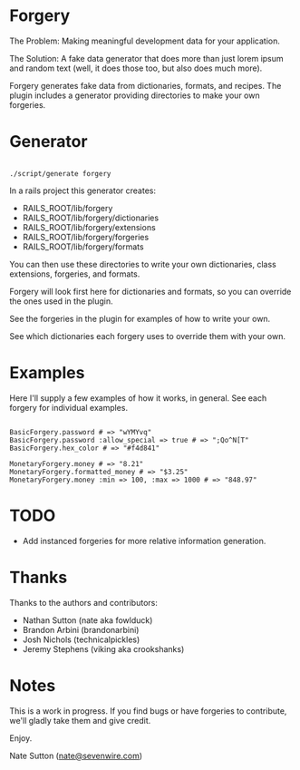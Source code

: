Forgery
=======

The Problem:
Making meaningful development data for your application.

The Solution:
A fake data generator that does more than just lorem ipsum and random text
(well, it does those too, but also does much more).

Forgery generates fake data from dictionaries, formats, and recipes.  The
plugin includes a generator providing directories to make your own forgeries.


Generator
=========

<pre><code>
./script/generate forgery
</code></pre>

In a rails project this generator creates:

* RAILS_ROOT/lib/forgery
* RAILS_ROOT/lib/forgery/dictionaries
* RAILS_ROOT/lib/forgery/extensions
* RAILS_ROOT/lib/forgery/forgeries
* RAILS_ROOT/lib/forgery/formats

You can then use these directories to write your own dictionaries, class
extensions, forgeries, and formats.

Forgery will look first here for dictionaries and formats, so you can override
the ones used in the plugin.

See the forgeries in the plugin for examples of how to write your own.

See which dictionaries each forgery uses to override them with your own.


Examples
========

Here I'll supply a few examples of how it works, in general.  See each forgery
for individual examples.

<pre><code>
BasicForgery.password # => "wYMYvq"
BasicForgery.password :allow_special => true # => ";Qo^N[T"
BasicForgery.hex_color # => "#f4d841"

MonetaryForgery.money # => "8.21"
MonetaryForgery.formatted_money # => "$3.25"
MonetaryForgery.money :min => 100, :max => 1000 # => "848.97"
</code></pre>

TODO
====

* Add instanced forgeries for more relative information generation.

Thanks
======

Thanks to the authors and contributors:

* Nathan Sutton (nate aka fowlduck)
* Brandon Arbini (brandonarbini)
* Josh Nichols (technicalpickles)
* Jeremy Stephens (viking aka crookshanks)

Notes
=====

This is a work in progress.  If you find bugs or have forgeries to contribute,
we'll gladly take them and give credit.

Enjoy.

Nate Sutton (nate@sevenwire.com)